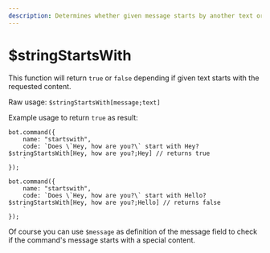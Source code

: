 ```yaml
---
description: Determines whether given message starts by another text or not.
---
```


# $stringStartsWith

This function will return `true` or `false` depending if given text starts with the requested content.

Raw usage: `$stringStartsWith[message;text]`

Example usage to return `true` as result:

```text
bot.command({
    name: "startswith",
    code: `Does \`Hey, how are you?\` start with Hey?
$stringStartsWith[Hey, how are you?;Hey] // returns true
    `
});
```

```text
bot.command({
    name: "startswith",
    code: `Does \`Hey, how are you?\` start with Hello?
$stringStartsWith[Hey, how are you?;Hello] // returns false
    `
});
```

Of course you can use `$message` as definition of the message field to check if the command's message starts with a special content.

